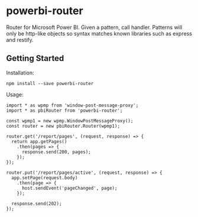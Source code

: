 # powerbi-router

Router for Microsoft Power BI. Given a pattern, call handler. Patterns will only be http-like objects so syntax matches known libraries such as express and restify.

## Getting Started

Installation:
```
npm install --save powerbi-router
```

Usage:
```
import * as wpmp from 'window-post-message-proxy';
import * as pbiRouter from 'powerbi-router';

const wpmp1 = new wpmp.WindowPostMessageProxy();
const router = new pbiRouter.Router(wpmp1);

router.get('/report/pages', (request, response) => {
  return app.getPages()
    .then(pages => {
      response.send(200, pages);
    });
});

router.put('/report/pages/active', (request, response) => {
  app.setPage(request.body)
    .then(page => {
      host.sendEvent('pageChanged', page);
    });
    
  response.send(202);
});
```

